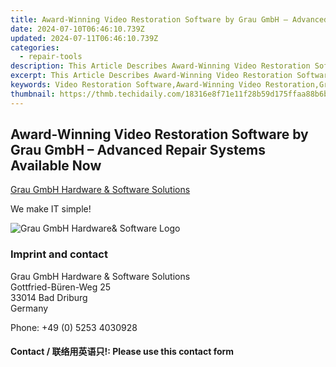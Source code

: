 ```yaml
---
title: Award-Winning Video Restoration Software by Grau GmbH – Advanced Repair Systems Available Now!
date: 2024-07-10T06:46:10.739Z
updated: 2024-07-11T06:46:10.739Z
categories:
  - repair-tools
description: This Article Describes Award-Winning Video Restoration Software by Grau GmbH – Advanced Repair Systems Available Now!
excerpt: This Article Describes Award-Winning Video Restoration Software by Grau GmbH – Advanced Repair Systems Available Now!
keywords: Video Restoration Software,Award-Winning Video Restoration,Grau GmbH,Advanced Repair Systems,Video Repair Solutions,Professional Video Restoration,High-Quality Video Editing Tools
thumbnail: https://thmb.techidaily.com/18316e8f71e11f28b59d175ffaa88b6b208294f15c9d92c3f00bf91d9310afa1.jpg
---
```


## Award-Winning Video Restoration Software by Grau GmbH – Advanced Repair Systems Available Now

[Grau GmbH Hardware & Software Solutions](https://main.grauonline.de/)

We make IT simple!

![Grau GmbH Hardware& Software Logo](https://main.grauonline.de/wp-content/uploads/2021/05/output-onlinepngtools.png)

### Imprint and contact

 Grau GmbH Hardware & Software Solutions  
 Gottfried-Büren-Weg 25  
 33014 Bad Driburg  
 Germany

Phone: +49 (0) 5253 4030928

#### Contact / 联络用英语只!: Please use this contact form

<ins class="adsbygoogle"
     style="display:block"
     data-ad-format="autorelaxed"
     data-ad-client="ca-pub-7571918770474297"
     data-ad-slot="1223367746"></ins>



<ins class="adsbygoogle"
     style="display:block"
     data-ad-client="ca-pub-7571918770474297"
     data-ad-slot="8358498916"
     data-ad-format="auto"
     data-full-width-responsive="true"></ins>


